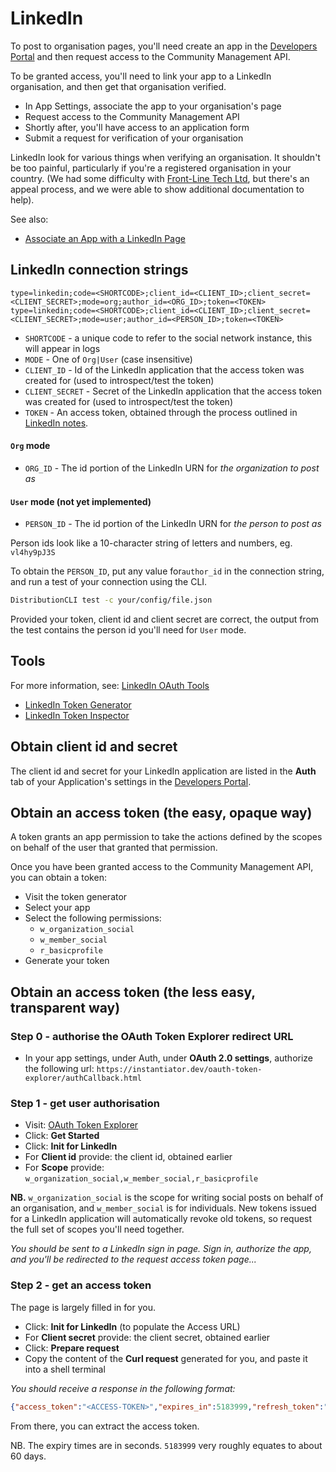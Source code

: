 # LinkedIn

To post to organisation pages, you'll need create an app in the [Developers Portal](https://developer.linkedin.com/) and then request access to the Community Management API.

To be granted access, you'll need to link your app to a LinkedIn organisation, and then get that organisation verified.

* In App Settings, associate the app to your organisation's page
* Request access to the Community Management API
* Shortly after, you'll have access to an application form
* Submit a request for verification of your organisation

LinkedIn look for various things when verifying an organisation. It shouldn't be too painful, particularly if you're a registered organisation in your country. (We had some difficulty with [Front-Line Tech Ltd](https://front-line-tech.com), but there's an appeal process, and we were able to show additional documentation to help).

See also:

* [Associate an App with a LinkedIn Page](https://www.linkedin.com/help/linkedin/answer/a548360)

## LinkedIn connection strings

```text
type=linkedin;code=<SHORTCODE>;client_id=<CLIENT_ID>;client_secret=<CLIENT_SECRET>;mode=org;author_id=<ORG_ID>;token=<TOKEN>
type=linkedin;code=<SHORTCODE>;client_id=<CLIENT_ID>;client_secret=<CLIENT_SECRET>;mode=user;author_id=<PERSON_ID>;token=<TOKEN>
```

* `SHORTCODE` - a unique code to refer to the social network instance, this will appear in logs
* `MODE` - One of `Org|User` (case insensitive)
* `CLIENT_ID` - Id of the LinkedIn application that the access token was created for (used to introspect/test the token)
* `CLIENT_SECRET` - Secret of the LinkedIn application that the access token was created for (used to introspect/test the token)
* `TOKEN` - An access token, obtained through the process outlined in [LinkedIn notes](linkedin-notes.md).

#### `Org` mode

* `ORG_ID` - The id portion of the LinkedIn URN for _the organization to post as_

#### `User` mode (not yet implemented)

* `PERSON_ID` - The id portion of the LinkedIn URN for _the person to post as_

Person ids look like a 10-character string of letters and numbers, eg. `vl4hy9pJ3S`

To obtain the `PERSON_ID`, put any value for`author_id` in the connection string, and run a test of your connection using the CLI.

```bash
DistributionCLI test -c your/config/file.json
```

Provided your token, client id and client secret are correct, the output from the test contains the person id you'll need for `User` mode.

## Tools

For more information, see: [LinkedIn OAuth Tools](https://www.linkedin.com/developers/tools/oauth)

* [LinkedIn Token Generator](https://www.linkedin.com/developers/tools/oauth/token-generator)
* [LinkedIn Token Inspector](https://www.linkedin.com/developers/tools/oauth/token-inspector)

## Obtain client id and secret

The client id and secret for your LinkedIn application are listed in the **Auth** tab of your Application's settings in the [Developers Portal](https://developer.linkedin.com/).

## Obtain an access token (the easy, opaque way)

A token grants an app permission to take the actions defined by the scopes on behalf of the user that granted that permission.

Once you have been granted access to the Community Management API, you can obtain a token:

* Visit the token generator
* Select your app
* Select the following permissions:
  * `w_organization_social`
  * `w_member_social`
  * `r_basicprofile`
* Generate your token

## Obtain an access token (the less easy, transparent way)

### Step 0 - authorise the OAuth Token Explorer redirect URL

* In your app settings, under Auth, under **OAuth 2.0 settings**, authorize the following url:
  `https://instantiator.dev/oauth-token-explorer/authCallback.html`

### Step 1 - get user authorisation

* Visit: [OAuth Token Explorer](https://instantiator.dev/oauth-token-explorer/)
* Click: **Get Started**
* Click: **Init for LinkedIn**
* For **Client id** provide: the client id, obtained earlier
* For **Scope** provide: `w_organization_social,w_member_social,r_basicprofile`

**NB.** `w_organization_social` is the scope for writing social posts on behalf of an organisation, and `w_member_social` is for individuals. New tokens issued for a LinkedIn application will automatically revoke old tokens, so request the full set of scopes you'll need together.

_You should be sent to a LinkedIn sign in page. Sign in, authorize the app, and you'll be redirected to the request access token page..._

### Step 2 - get an access token

The page is largely filled in for you.

* Click: **Init for LinkedIn** (to populate the Access URL)
* For **Client secret** provide: the client secret, obtained earlier
* Click: **Prepare request**
* Copy the content of the **Curl request** generated for you, and paste it into a shell terminal

_You should receive a response in the following format:_

```json
{"access_token":"<ACCESS-TOKEN>","expires_in":5183999,"refresh_token":"<REFRESH-TOKEN>","refresh_token_expires_in":31536059,"scope":"w_organization_social"}
```

From there, you can extract the access token.

NB. The expiry times are in seconds. `5183999` very roughly equates to about 60 days.
